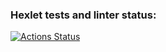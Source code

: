 ### Hexlet tests and linter status:
[![Actions Status](https://github.com/OlegRabinovich/php-project-45/actions/workflows/hexlet-check.yml/badge.svg)](https://github.com/OlegRabinovich/php-project-45/actions)
